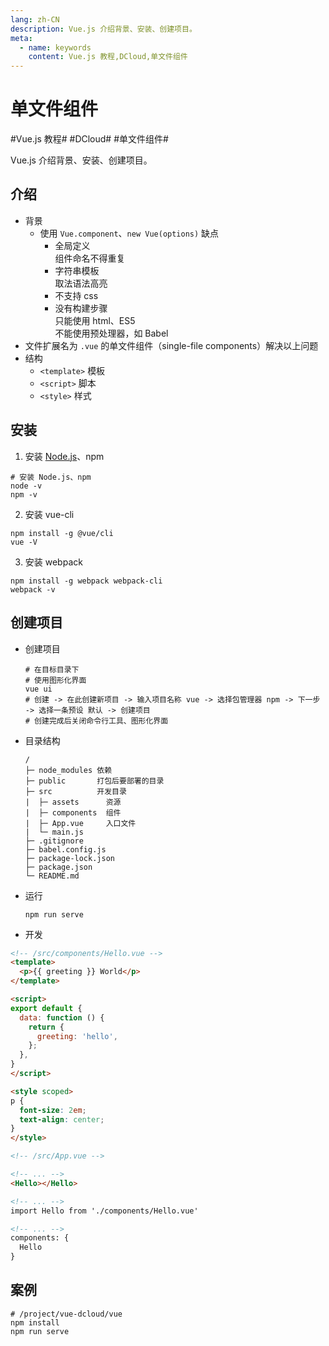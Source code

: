 ```yaml
---
lang: zh-CN
description: Vue.js 介绍背景、安装、创建项目。
meta:
  - name: keywords
    content: Vue.js 教程,DCloud,单文件组件
---
```


# 单文件组件

\#Vue.js 教程#
\#DCloud#
\#单文件组件#

Vue.js 介绍背景、安装、创建项目。

## 介绍

* 背景
  * 使用 `Vue.component`、`new Vue(options)` 缺点
    * 全局定义  
      组件命名不得重复
    * 字符串模板  
      取法语法高亮
    * 不支持 css
    * 没有构建步骤  
      只能使用 html、ES5  
      不能使用预处理器，如 Babel
* 文件扩展名为 `.vue` 的单文件组件（single-file components）解决以上问题
* 结构
  * `<template>` 模板
  * `<script>` 脚本
  * `<style>` 样式

## 安装

1. 安装 [Node.js](https://nodejs.org/zh-cn/download/)、npm

```shell
# 安装 Node.js、npm
node -v
npm -v
```

2. 安装 vue-cli

```shell
npm install -g @vue/cli
vue -V
```

3. 安装 webpack

```shell
npm install -g webpack webpack-cli
webpack -v
```

## 创建项目

* 创建项目

  ```shell
  # 在目标目录下
  # 使用图形化界面
  vue ui
  # 创建 -> 在此创建新项目 -> 输入项目名称 vue -> 选择包管理器 npm -> 下一步 -> 选择一条预设 默认 -> 创建项目
  # 创建完成后关闭命令行工具、图形化界面
  ```

* 目录结构

  ```
  /
  ├─ node_modules 依赖
  ├─ public       打包后要部署的目录
  ├─ src          开发目录
  |  ├─ assets      资源
  |  ├─ components  组件
  |  ├─ App.vue     入口文件
  |  └─ main.js
  ├─ .gitignore
  ├─ babel.config.js
  ├─ package-lock.json
  ├─ package.json
  └─ README.md
  ```

* 运行

  ```shell
  npm run serve
  ```

* 开发

```html
<!-- /src/components/Hello.vue -->
<template>
  <p>{{ greeting }} World</p>
</template>

<script>
export default {
  data: function () {
    return {
      greeting: 'hello',
    };
  },
}
</script>

<style scoped>
p {
  font-size: 2em;
  text-align: center;
}
</style>
```

```html
<!-- /src/App.vue -->

<!-- ... -->
<Hello></Hello>

<!-- ... -->
import Hello from './components/Hello.vue'

<!-- ... -->
components: {
  Hello
}
```

## 案例

```shell
# /project/vue-dcloud/vue
npm install
npm run serve
```